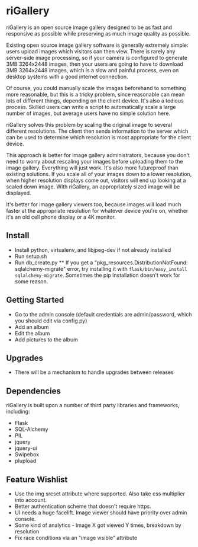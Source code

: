 # riGallery
riGallery is an open source image gallery designed to be as fast and responsive as possible while preserving as much image quality as possible. 

Existing open source image gallery software is generally extremely simple: users upload images which visitors can then view. There is rarely any server-side image processing, so if your camera is configured to generate 3MB 3264x2448 images, then your users are going to have to download 3MB 3264x2448 images, which is a slow and painful process, even on desktop systems with a good internet connection.

Of course, you could manually scale the images beforehand to something more reasonable, but this is a tricky problem, since reasonable can mean lots of different things, depending on the client device. It's also a tedious process. Skilled users can write a script to automatically scale a large number of images, but average users have no simple solution here.

riGallery solves this problem by scaling the original image to several different resolutions. The client then sends information to the server which can be used to determine which resolution is most appropriate for the client device. 

This approach is better for image gallery administrators, because you don't need to worry about rescaling your images before uploading them to the image gallery. Everything will just work. It's also more futureproof than existing solutions. If you scale all of your images down to a lower resolution, when higher resolution displays come out, visitors will end up looking at a scaled down image. With riGallery, an appropriately sized image will be displayed.

It's better for image gallery viewers too, because images will load much faster at the appropriate resolution for whatever device you're on, whether it's an old cell phone display or a 4K monitor.

## Install
* Install python, virtualenv, and libjpeg-dev if not already installed
* Run setup.sh
* Run db\_create.py
** If you get a "pkg_resources.DistributionNotFound: sqlalchemy-migrate" error, try installing it with `flask/bin/easy_install sqlalchemy-migrate`. Sometimes the pip installation doesn't work for some reason.

## Getting Started
* Go to the admin console (default credentials are admin/password, which you should edit via config.py)
* Add an album
* Edit the album
* Add pictures to the album

## Upgrades
* There will be a mechanism to handle upgrades between releases

## Dependencies
riGallery is built upon a number of third party libraries and frameworks, including:
* Flask
* SQL-Alchemy
* PIL
* jquery
* jquery-ui
* Swipebox
* plupload

## Feature Wishlist
* Use the img srcset attribute where supported. Also take css multiplier into account.
* Better authentication scheme that doesn't require https.
* UI needs a huge facelift. Image viewer should have priority over admin console.
* Some kind of analytics - Image X got viewed Y times, breakdown by resolution
* Fix race conditions via an "image visible" attribute
